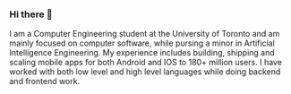 ### Hi there 👋


I am a Computer Engineering student at the University of Toronto and am mainly focused on computer software, while pursing a minor in Artificial Intelligence Engineering.
My experience includes building, shipping and scaling mobile apps for both Android and IOS to 180+ million users. 
I have worked with both low level and high level languages while doing backend and frontend work. 


<!--
**Ali-Msk/Ali-Msk** is a ✨ _special_ ✨ repository because its `README.md` (this file) appears on your GitHub profile.

Here are some ideas to get you started:

- 🔭 I’m currently working on ...
- 🌱 I’m currently learning ...
- 👯 I’m looking to collaborate on ...
- 🤔 I’m looking for help with ...
- 💬 Ask me about ...
- 📫 How to reach me: ...
- 😄 Pronouns: ...
- ⚡ Fun fact: ...
-->

